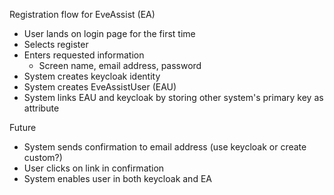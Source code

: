 Registration flow for EveAssist (EA)

- User lands on login page for the first time
- Selects register
- Enters requested information
    - Screen name, email address, password
- System creates keycloak identity
- System creates EveAssistUser (EAU)
- System links EAU and keycloak by storing other system's primary key as attribute

Future

- System sends confirmation to email address (use keycloak or create custom?)
- User clicks on link in confirmation
- System enables user in both keycloak and EA

